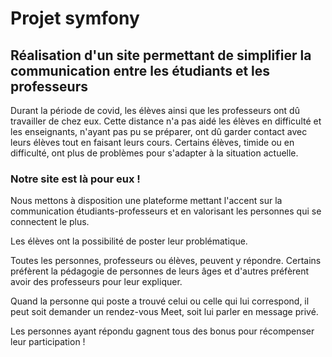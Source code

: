 # Projet symfony
## Réalisation d'un site permettant de simplifier la communication entre les étudiants et les professeurs

Durant la période de covid, les élèves ainsi que les professeurs ont dû travailler de chez eux. Cette distance n'a pas aidé les élèves en difficulté et les enseignants, n'ayant pas pu se préparer, ont dû garder contact avec leurs élèves tout en faisant leurs cours. 
Certains élèves, timide ou en difficulté, ont plus de problèmes pour s'adapter à la situation actuelle. 


### Notre site est là pour eux ! 

Nous mettons à disposition une plateforme mettant l'accent sur la communication étudiants-professeurs et en valorisant les personnes qui se connectent le plus. 

Les élèves ont la possibilité de poster leur problématique. 

Toutes les personnes, professeurs ou élèves, peuvent y répondre. Certains préfèrent la pédagogie de personnes de leurs âges et d'autres préfèrent avoir des professeurs pour leur expliquer. 

Quand la personne qui poste a trouvé celui ou celle qui lui correspond, il peut soit demander un rendez-vous Meet, soit lui parler en message privé.

Les personnes ayant répondu gagnent tous des bonus pour récompenser leur participation !
